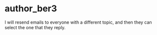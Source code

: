 # author_ber3
I will resend emails to everyone with a different topic, and then they can select the one that they reply.
